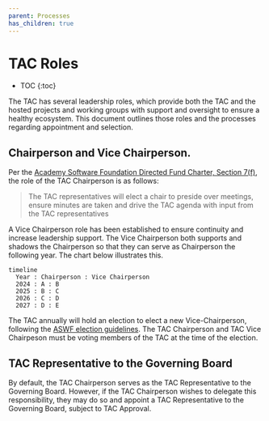 ```yaml
---
parent: Processes
has_children: true
---
```


# TAC Roles

* TOC
{:toc}

The TAC has several leadership roles, which provide both the TAC and the hosted projects and working groups with 
support and oversight to ensure a healthy ecosystem. This document outlines those roles and the processes
regarding appointment and selection.

## Chairperson and Vice Chairperson.

Per the [Academy Software Foundation Directed Fund Charter, Section 7(f)][ASWF Charter], the role of the TAC Chairperson is as follows:

> The TAC representatives will elect a chair to preside over meetings, ensure minutes are 
taken and drive the TAC agenda with input from the TAC representatives

A Vice Chairperson role has been established to ensure continuity and increase leadership support. The Vice Chairperson both supports and shadows the Chairperson so that they can serve as Chairperson the following year. The chart below illustrates this.

```mermaid
timeline
  Year : Chairperson : Vice Chairperson
  2024 : A : B
  2025 : B : C
  2026 : C : D
  2027 : D : E
```
The TAC annually will hold an election to elect a new Vice-Chairperson, following the [ASWF election guidelines](https://github.com/AcademySoftwareFoundation/foundation/blob/main/elections.md). The TAC Chairperson and TAC Vice Chairpeson must be voting members of the TAC at the time of the election.

## TAC Representative to the Governing Board

By default, the TAC Chairperson serves as the TAC Representative to the Governing Board. However, if the TAC Chairperson wishes to delegate this responsibility, they may do so and appoint a TAC Representative to the Governing Board, subject to TAC Approval.

[ASWF Charter]: https://charter.aswf.io
